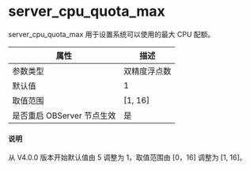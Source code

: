 server_cpu_quota_max 
=========================================

server_cpu_quota_max 用于设置系统可以使用的最大 CPU 配额。

|      **属性**      |  **描述**   |
|------------------|-----------|
| 参数类型             | 双精度浮点数    |
| 默认值               | 1             |
| 取值范围             | \[1, 16]     |
| 是否重启 OBServer 节点生效 | 是           |

<main id="notice" type='explain'>
  <h4>说明</h4>
  <p>从 V4.0.0 版本开始默认值由 5 调整为 1，取值范围由 [0，16] 调整为 [1, 16]。</p>
</main>

